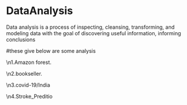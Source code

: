 # DataAnalysis 
Data analysis is a process of inspecting, cleansing, transforming, and modeling data with the goal of discovering useful information, informing conclusions



#these give below are some analysis

\n1.Amazon forest.

\n2.bookseller.

\n3.covid-19/India

\n4.Stroke_Preditio
